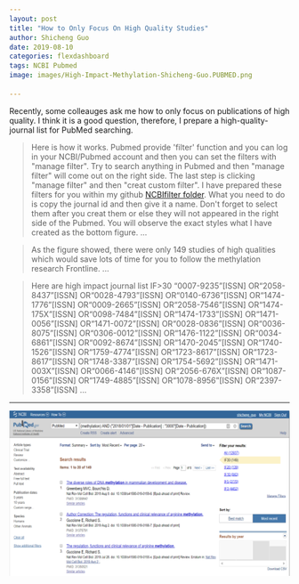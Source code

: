 ```yaml
---
layout: post
title: "How to Only Focus On High Quality Studies"
author: Shicheng Guo
date: 2019-08-10
categories: flexdashboard
tags: NCBI Pubmed 
image: images/High-Impact-Methylation-Shicheng-Guo.PUBMED.png

---
```


Recently, some colleauges ask me how to only focus on publications of high quality. I think it is a good question, therefore, I prepare a high-quality-journal list for PubMed searching. 



> Here is how it works. Pubmed provide 'filter' function and you can log in your NCBI/Pubmed account and then you can set the filters with "manage filter". Try to search anything in Pubmed and then "manage filter" will come out on the right side. The last step is clicking "manage filter" and then "creat custom filter". I have prepared these filters for you within my github [NCBIfilter folder](https://github.com/Shicheng-Guo/HowtoBook/tree/master/NCBIFilter). What you need to do is copy the journal id and then give it a name. Don't forget to select them after you creat them or else they will not appeared in the right side of the Pubmed. You will observe the exact styles what I have created as the bottom figure. 
> ...

> As the figure showed, there were only 149 studies of high qualities which would save lots of time for you to follow the methylation research Frontline. 
> ...

> Here are high impact journal list IF>30
> “0007-9235”[ISSN] OR“2058-8437”[ISSN] OR“0028-4793”[ISSN] OR“0140-6736”[ISSN] OR“1474-1776”[ISSN] OR“0009-2665”[ISSN] OR“2058-7546”[ISSN] OR“1474-175X”[ISSN] OR“0098-7484”[ISSN] OR“1474-1733”[ISSN] OR“1471-0056”[ISSN] OR“1471-0072”[ISSN] OR“0028-0836”[ISSN] OR“0036-8075”[ISSN] OR“0306-0012”[ISSN] OR“1476-1122”[ISSN] OR“0034-6861”[ISSN] OR“0092-8674”[ISSN] OR“1470-2045”[ISSN] OR“1740-1526”[ISSN] OR“1759-4774”[ISSN] OR“1723-8617”[ISSN] OR“1723-8617”[ISSN] OR“1748-3387”[ISSN] OR“1754-5692”[ISSN] OR“1471-003X”[ISSN] OR“0066-4146”[ISSN] OR“2056-676X”[ISSN] OR“1087-0156”[ISSN] OR“1749-4885”[ISSN] OR“1078-8956”[ISSN] OR“2397-3358”[ISSN]
> ...


--------------
![](https://raw.githubusercontent.com/Shicheng-Guo/Shicheng-Guo.Github.io/master/images/High-Impact-Methylation-Shicheng-Guo.PUBMED.png)



